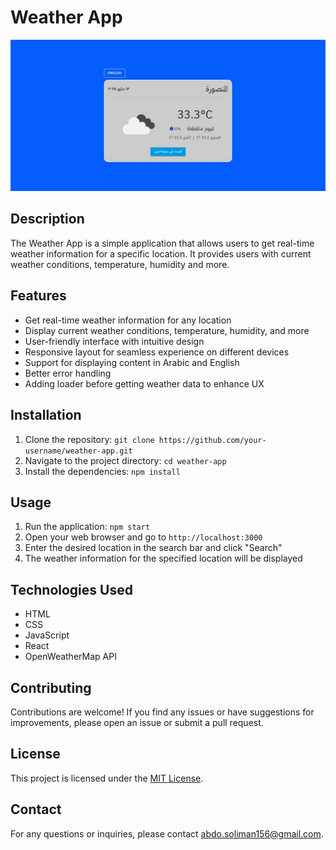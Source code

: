 # Weather App

![Weather App](./public/images/preview.jpeg)

## Description

The Weather App is a simple application that allows users to get real-time weather information for a specific location. It provides users with current weather conditions, temperature, humidity and more.

## Features

- Get real-time weather information for any location
- Display current weather conditions, temperature, humidity, and more
- User-friendly interface with intuitive design
- Responsive layout for seamless experience on different devices
- Support for displaying content in Arabic and English
- Better error handling
- Adding loader before getting weather data to enhance UX

## Installation

1. Clone the repository: `git clone https://github.com/your-username/weather-app.git`
2. Navigate to the project directory: `cd weather-app`
3. Install the dependencies: `npm install`

## Usage

1. Run the application: `npm start`
2. Open your web browser and go to `http://localhost:3000`
3. Enter the desired location in the search bar and click "Search"
4. The weather information for the specified location will be displayed

## Technologies Used

- HTML
- CSS
- JavaScript
- React
- OpenWeatherMap API

## Contributing

Contributions are welcome! If you find any issues or have suggestions for improvements, please open an issue or submit a pull request.

## License

This project is licensed under the [MIT License](LICENSE).

## Contact

For any questions or inquiries, please contact [abdo.soliman156@gmail.com](mailto:abdo.soliman156@gmail.com).

